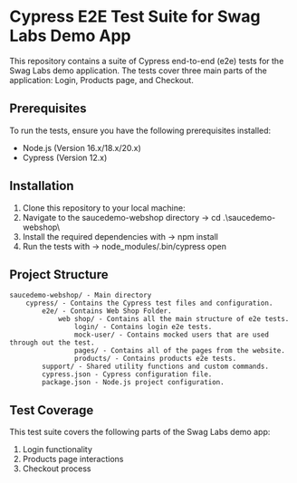 # Cypress E2E Test Suite for Swag Labs Demo App
This repository contains a suite of Cypress end-to-end (e2e) tests for the Swag Labs demo application. The tests cover three main parts of the application: Login, Products page, and Checkout.

## Prerequisites
To run the tests, ensure you have the following prerequisites installed:

- Node.js (Version 16.x/18.x/20.x)
- Cypress (Version 12.x)

## Installation
1. Clone this repository to your local machine:
2. Navigate to the saucedemo-webshop directory -> cd .\saucedemo-webshop\
3. Install the required dependencies with -> npm install
4. Run the tests with -> node_modules/.bin/cypress open

## Project Structure
    saucedemo-webshop/ - Main directory
        cypress/ - Contains the Cypress test files and configuration.
            e2e/ - Contains Web Shop Folder.
                web shop/ - Contains all the main structure of e2e tests.
                    login/ - Contains login e2e tests.
                    mock-user/ - Contains mocked users that are used through out the test.
                    pages/ - Contains all of the pages from the website.
                    products/ - Contains products e2e tests.
            support/ - Shared utility functions and custom commands.
            cypress.json - Cypress configuration file.
            package.json - Node.js project configuration.

## Test Coverage
This test suite covers the following parts of the Swag Labs demo app:
1. Login functionality
2. Products page interactions
3. Checkout process



